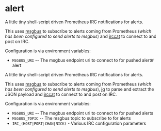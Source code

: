 # alert

A little tiny shell-script driven Prometheus IRC notifications for alerts.

This uses [msgbus](https://github.com/prologic/msgbus) to subscribe to alerts
coming from Prometheus (*which has been configured to send alerts to msgbus*)
and [irccat](https://github.com/prologic/irccat) to connect to and post on IRC.

Configuration is via environment variables:

- `MSGBUS_URI` -- The msgbus endpoint uri to connect to for pushed alert# alert

A little tiny shell-script driven Prometheus IRC notifications for alerts.

This uses [msgbus](https://github.com/prologic/msgbus) to subscribe to alerts
coming from Prometheus (*which has been configured to send alerts to msgbus*),
[jq](https://stedolan.github.io/jq/) to parse and extract the JSON payload
and [irccat](https://github.com/prologic/irccat) to connect to and post on IRC.

Configuration is via environment variables:

- `MSGBUS_URI` -- The msgbus endpoint uri to connect to for pushed alerts
- `MSGBUS_TOPIC` -- The msgbus topic to subscribe to for alerts
- `IRC_(HOST|PORT|CHAN|NICK)` - Various IRC configuration parameters
